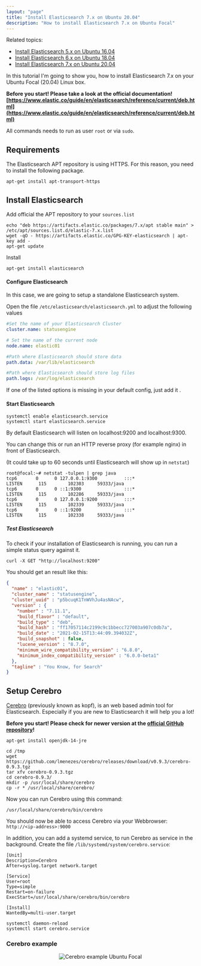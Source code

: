 ```yaml
---
layout: "page"
title: "Install Elasticsearch 7.x on Ubuntu 20.04"
description: "How to install Elasticsearch 7.x on Ubuntu Focal"
---
```


Related topics:

- <a href="{{ site.url }}/tutorials/Elasticsearch-Xenial-Install">Install Elasticsearch 5.x on Ubuntu 16.04</a>
- <a href="{{ site.url }}/tutorials/Elasticsearch-Bionic-Install">Install Elasticsearch 6.x on Ubuntu 18.04</a>
- <a href="{{ site.url }}/tutorials/Elasticsearch-Focal-Install">Install Elasticsearch 7.x on Ubuntu 20.04</a>

In this tutorial I'm going to show you, how to install Elasticsearch 7.x on your Ubuntu Focal (20.04) Linux box.

**Before you start! Please take a look at the official documentation!
[https://www.elastic.co/guide/en/elasticsearch/reference/current/deb.html](https://www.elastic.co/guide/en/elasticsearch/reference/current/deb.html)**

All commands needs to run as user `root` or via `sudo`.

## Requirements
The Elasticsearch APT repository is using HTTPS. For this reason, you need to install the following package.
````nohighlight
apt-get install apt-transport-https
````
## Install Elasticsearch
Add official the APT repository to your `sources.list`
````nohighlight
echo "deb https://artifacts.elastic.co/packages/7.x/apt stable main" > /etc/apt/sources.list.d/elastic-7.x.list
wget -qO - https://artifacts.elastic.co/GPG-KEY-elasticsearch | apt-key add -
apt-get update
````

Install
````nohighlight
apt-get install elasticsearch
````

#### Configure Elasticsearch
In this case, we are going to setup a standalone Elasticsearch system.

Open the file `/etc/elasticsearch/elasticsearch.yml` to adjust the following values

````yml
#Set the name of your Elasticsearch Cluster
cluster.name: statusengine

# Set the name of the current node
node.name: elastic01

#Path where Elasticsearch should store data
path.data: /var/lib/elasticsearch

#Path where Elasticsearch should store log files
path.logs: /var/log/elasticsearch
````
If one of the listed options is missing in your default config, just add it <i class="fa fa-smile-o"></i>.

#### Start Elasticsearch
````nohighlight
systemctl enable elasticsearch.service
systemctl start elasticsearch.service
````

By default Elasticsearch will listen on localhost:9200 and localhost:9300.

You can change this or run an HTTP reverse proxy (for example nginx) in front of Elasticsearch.

(It could take up to 60 seconds until Elasticsearch will show up in `netstat`)
````nohighlight
root@focal:~# netstat -tulpen | grep java
tcp6       0      0 127.0.0.1:9300          :::*                    LISTEN      115        102303     59333/java
tcp6       0      0 ::1:9300                :::*                    LISTEN      115        102286     59333/java
tcp6       0      0 127.0.0.1:9200          :::*                    LISTEN      115        102339     59333/java
tcp6       0      0 ::1:9200                :::*                    LISTEN      115        102338     59333/java
````

##### Test Elasticsearch
To check if your installation of Elasticsearch is running, you can run a simple status query against it.
````nohighlight
curl -X GET "http://localhost:9200"
````

You should get an result like this:
````json
{
  "name" : "elastic01",
  "cluster_name" : "statusengine",
  "cluster_uuid" : "p5bcuqK1TnWVhJu4asNAcw",
  "version" : {
    "number" : "7.11.1",
    "build_flavor" : "default",
    "build_type" : "deb",
    "build_hash" : "ff17057114c2199c9c1bbecc727003a907c0db7a",
    "build_date" : "2021-02-15T13:44:09.394032Z",
    "build_snapshot" : false,
    "lucene_version" : "8.7.0",
    "minimum_wire_compatibility_version" : "6.8.0",
    "minimum_index_compatibility_version" : "6.0.0-beta1"
  },
  "tagline" : "You Know, for Search"
}
````


## Setup Cerebro
[Cerebro](https://github.com/lmenezes/cerebro) (previously known as kopf), is an web based admin tool for Elasticsearch.
Especially if you are new to Elasticsearch it will help you a lot!


**Before you start! Please check for newer version at the [official GitHub repository](https://github.com/lmenezes/cerebro/releases)!**
````nohighlight
apt-get install openjdk-14-jre

cd /tmp
wget https://github.com/lmenezes/cerebro/releases/download/v0.9.3/cerebro-0.9.3.tgz
tar xfv cerebro-0.9.3.tgz
cd cerebro-0.9.3/
mkdir -p /usr/local/share/cerebro
cp -r * /usr/local/share/cerebro/
````

Now you can run Cerebro using this command:
````nohighlight
/usr/local/share/cerebro/bin/cerebro
````
You should now be able to access Cerebro via your Webbrowser: `http://<ip-address>:9000`

In addition, you can add a systemd service, to run Cerebro as service in the background.
Create the file `/lib/systemd/system/cerebro.service`:
````nohighlight
[Unit]
Description=Cerebro
After=syslog.target network.target

[Service]
User=root
Type=simple
Restart=on-failure
ExecStart=/usr/local/share/cerebro/bin/cerebro

[Install]
WantedBy=multi-user.target
````


````nohighlight
systemctl daemon-reload
systemctl start cerebro.service
````


### Cerebro example
<div class="jumbotron jumbotron-black">
    <div class="container">
        <p>
            <center>
                <img src="{{ site.url }}/assets/img/tutorials/cerebro-example-focal.png" class="img-responsive" alt="Cerebro example Ubuntu Focal"/>
            </center>
        </p>
    </div>
</div>

